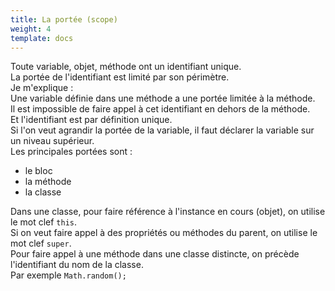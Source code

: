 ```yaml
---
title: La portée (scope)
weight: 4
template: docs
---
```

Toute variable, objet, méthode ont un identifiant unique.  
La portée de l'identifiant est limité par son périmètre.  
Je m'explique :  
Une variable définie dans une méthode a une portée limitée à la méthode.  
Il est impossible de faire appel à cet identifiant en dehors de la méthode.  
Et l'identifiant est par définition unique.  
Si l'on veut agrandir la portée de la variable, il faut déclarer la variable sur un niveau supérieur.  
Les principales portées sont :
* le bloc
* la méthode
* la classe

Dans une classe, pour faire référence à l'instance en cours (objet), on utilise le mot clef `this`.  
Si on veut faire appel à des propriétés ou méthodes du parent, on utilise le mot clef `super`.  
Pour faire appel à une méthode dans une classe distincte, on précède l'identifiant du nom de la classe.   
Par exemple `Math.random(); `
